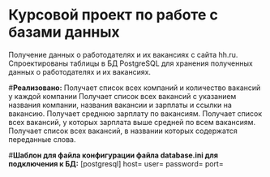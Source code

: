 # Курсовой проект по работе с базами данных
Получение данных о работодателях и их вакансиях с сайта hh.ru. Спроектированы таблицы в БД PostgreSQL для хранения полученных данных о работодателях и их вакансиях.

#**Реализовано:**
Получает список всех компаний и количество вакансий у каждой компании
Получает список всех вакансий с указанием названия компании, названия вакансии и зарплаты и ссылки на вакансию.
Получает среднюю зарплату по вакансиям.
Получает список всех вакансий, у которых зарплата выше средней по всем вакансиям.
Получает список всех вакансий, в названии которых содержатся переданные слова.

#**Шаблон для файла конфигурации файла database.ini для подключения к БД:**
 [postgresql]
 host=<HOST>
 user=<USER>
 password=<PASSWORD>
 port=<PORT>
